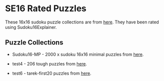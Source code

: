 # SE16 Rated Puzzles

These 16x16 sudoku puzzle collections are from [here](http://forum.enjoysudoku.com). They have been rated using Sudoku16Explainer.

## Puzzle Collections

- Sudoku16-MP - 2000 x sudoku 16x16 minimal puzzles from [here](http://forum.enjoysudoku.com/sudoku16-minimal-puzzles-t35780.html).

- test4 - 206 tough puzzles from [here](http://forum.enjoysudoku.com/post275765.html#p275765).

- test6 - tarek-first20 puzzles from [here](http://forum.enjoysudoku.com/post276187.html#p276187).

